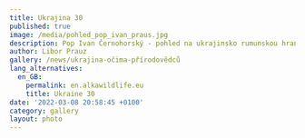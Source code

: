 ```yaml
---
title: Ukrajina 30
published: true
image: /media/pohled_pop_ivan_praus.jpg
description: Pop Ivan Černohorský - pohled na ukrajinsko rumunskou hranici
author: Libor Prauz
gallery: /news/ukrajina-očima-přírodovědců
lang_alternatives:
  en_GB:
    permalink: en.alkawildlife.eu
    title: Ukraine 30
date: '2022-03-08 20:58:45 +0100'
category: gallery
layout: photo
---
```


